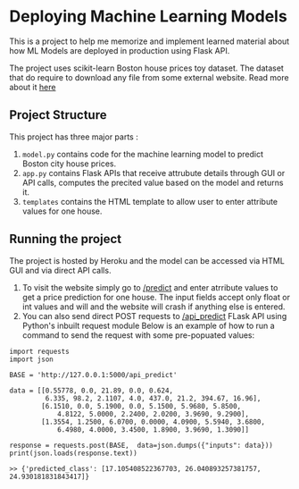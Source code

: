 # Deploying Machine Learning Models 
This is a project to help me memorize and implement learned material about how ML Models are deployed in production using Flask API.

The project uses scikit-learn Boston house prices toy dataset. The dataset that do require to download any file from some external website. Read more about it [here](https://scikit-learn.org/stable/datasets/toy_dataset.html#boston-dataset)

## Project Structure
This project has three major parts :
1. `model.py` contains code for the machine learning model to predict Boston city house prices.
2. `app.py` contains Flask APIs that receive attrubute details through GUI or API calls, computes the precited value based on the model and returns it.
3. `templates` contains the HTML template to allow user to enter attribute values for one house.

## Running the project
The project is hosted by Heroku and the model can be accessed via HTML GUI and via direct API calls.
1. To visit the website simply go to [/predict](https://aqueous-journey-74715.herokuapp.com/predict) and enter atrribute values to get a price prediction for one house. The input fields accept only float or int values and will and the website will crash if anything else is entered.
4. You can also send direct POST requests to [/api_predict](https://aqueous-journey-74715.herokuapp.com/api_predict) FLask API using Python's inbuilt request module
Below is an example of how to run a command to send the request with some pre-popuated values:
```
import requests
import json

BASE = 'http://127.0.0.1:5000/api_predict'

data = [[0.55778, 0.0, 21.89, 0.0, 0.624,
         6.335, 98.2, 2.1107, 4.0, 437.0, 21.2, 394.67, 16.96],
        [6.1510, 0.0, 5.1900, 0.0, 5.1500, 5.9680, 5.8500,
            4.8122, 5.0000, 2.2400, 2.0200, 3.9690, 9.2900],
        [1.3554, 1.2500, 6.0700, 0.0000, 4.0900, 5.5940, 3.6800,
            6.4980, 4.0000, 3.4500, 1.8900, 3.9690, 1.3090]]

response = requests.post(BASE,  data=json.dumps({"inputs": data}))
print(json.loads(response.text))
```
```
>> {'predicted_class': [17.105408522367703, 26.040893257381757, 24.930181831843417]}
```